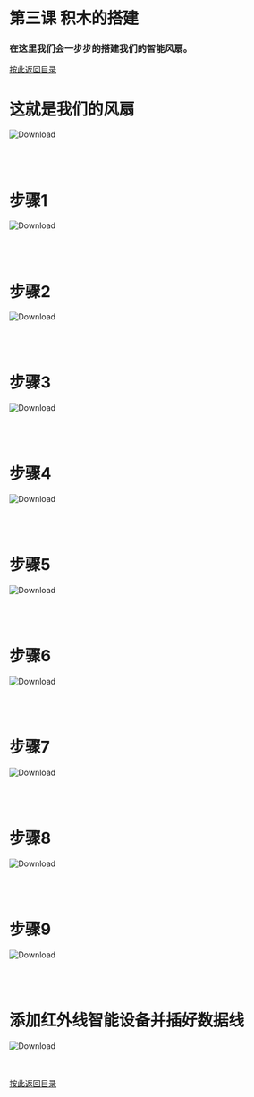 ﻿# 第三课 积木的搭建
### 在这里我们会一步步的搭建我们的智能风扇。


[按此返回目录](unit3.md)
<br>

# 这就是我们的风扇 

![Download](/Scratch/resource/unit3_01.png)

<br><br>

# 步骤1 

![Download](/Scratch/resource/unit3_02.png)

<br><br>

# 步骤2

![Download](/Scratch/resource/unit3_03.png)

<br><br>

# 步骤3

![Download](/Scratch/resource/unit3_04.png)

<br><br>

# 步骤4

![Download](/Scratch/resource/unit3_05.png)

<br><br>

# 步骤5

![Download](/Scratch/resource/unit3_06.png)

<br><br>

# 步骤6

![Download](/Scratch/resource/unit3_07.png)

<br><br>

# 步骤7

![Download](/Scratch/resource/unit3_08.png)

<br><br>

# 步骤8

![Download](/Scratch/resource/unit3_09.png)

<br><br>

# 步骤9

![Download](/Scratch/resource/unit3_10.png)

<br><br>

# 添加红外线智能设备并插好数据线

![Download](/Scratch/resource/unit3_12.png)

<br><br>
[按此返回目录](unit3.md)<br>

